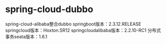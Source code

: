 # spring-cloud-dubbo
spring-cloud-alibaba整合dubbo
springboot版本：2.3.12.RELEASE
springcloud版本：Hoxton.SR12
springcloudalibaba版本：2.2.10-RC1
分布式事务seata版本：1.6.1
